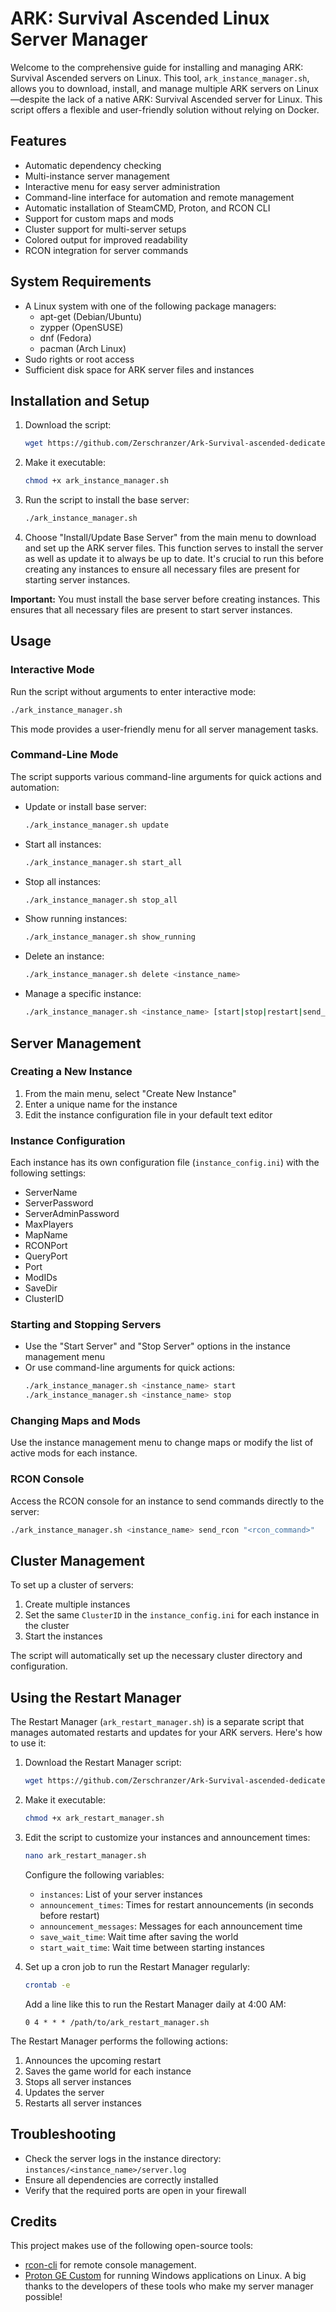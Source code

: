 # ARK: Survival Ascended Linux Server Manager

Welcome to the comprehensive guide for installing and managing ARK: Survival Ascended servers on Linux. This tool, `ark_instance_manager.sh`, allows you to download, install, and manage multiple ARK servers on Linux—despite the lack of a native ARK: Survival Ascended server for Linux. This script offers a flexible and user-friendly solution without relying on Docker.

## Features

- Automatic dependency checking
- Multi-instance server management
- Interactive menu for easy server administration
- Command-line interface for automation and remote management
- Automatic installation of SteamCMD, Proton, and RCON CLI
- Support for custom maps and mods
- Cluster support for multi-server setups
- Colored output for improved readability
- RCON integration for server commands

## System Requirements

- A Linux system with one of the following package managers:
  - apt-get (Debian/Ubuntu)
  - zypper (OpenSUSE)
  - dnf (Fedora)
  - pacman (Arch Linux)
- Sudo rights or root access
- Sufficient disk space for ARK server files and instances

## Installation and Setup

1. Download the script:
   ```bash
   wget https://github.com/Zerschranzer/Ark-Survival-ascended-dedicated-server-without-docker/raw/main/ark_instance_manager.sh
   ```

2. Make it executable:
   ```bash
   chmod +x ark_instance_manager.sh
   ```

3. Run the script to install the base server:
   ```bash
   ./ark_instance_manager.sh
   ```

4. Choose "Install/Update Base Server" from the main menu to download and set up the ARK server files. This function serves to install the server as well as update it to always be up to date. It's crucial to run this before creating any instances to ensure all necessary files are present for starting server instances.

**Important:** You must install the base server before creating instances. This ensures that all necessary files are present to start server instances.

## Usage

### Interactive Mode

Run the script without arguments to enter interactive mode:

```bash
./ark_instance_manager.sh
```

This mode provides a user-friendly menu for all server management tasks.

### Command-Line Mode

The script supports various command-line arguments for quick actions and automation:

- Update or install base server:
  ```bash
  ./ark_instance_manager.sh update
  ```

- Start all instances:
  ```bash
  ./ark_instance_manager.sh start_all
  ```

- Stop all instances:
  ```bash
  ./ark_instance_manager.sh stop_all
  ```

- Show running instances:
  ```bash
  ./ark_instance_manager.sh show_running
  ```

- Delete an instance:
  ```bash
  ./ark_instance_manager.sh delete <instance_name>
  ```

- Manage a specific instance:
  ```bash
  ./ark_instance_manager.sh <instance_name> [start|stop|restart|send_rcon "<rcon_command>"]
  ```

## Server Management

### Creating a New Instance

1. From the main menu, select "Create New Instance"
2. Enter a unique name for the instance
3. Edit the instance configuration file in your default text editor

### Instance Configuration

Each instance has its own configuration file (`instance_config.ini`) with the following settings:

- ServerName
- ServerPassword
- ServerAdminPassword
- MaxPlayers
- MapName
- RCONPort
- QueryPort
- Port
- ModIDs
- SaveDir
- ClusterID

### Starting and Stopping Servers

- Use the "Start Server" and "Stop Server" options in the instance management menu
- Or use command-line arguments for quick actions:
  ```bash
  ./ark_instance_manager.sh <instance_name> start
  ./ark_instance_manager.sh <instance_name> stop
  ```

### Changing Maps and Mods

Use the instance management menu to change maps or modify the list of active mods for each instance.

### RCON Console

Access the RCON console for an instance to send commands directly to the server:

```bash
./ark_instance_manager.sh <instance_name> send_rcon "<rcon_command>"
```

## Cluster Management

To set up a cluster of servers:

1. Create multiple instances
2. Set the same `ClusterID` in the `instance_config.ini` for each instance in the cluster
3. Start the instances

The script will automatically set up the necessary cluster directory and configuration.

## Using the Restart Manager

The Restart Manager (`ark_restart_manager.sh`) is a separate script that manages automated restarts and updates for your ARK servers. Here's how to use it:

1. Download the Restart Manager script:
   ```bash
   wget https://github.com/Zerschranzer/Ark-Survival-ascended-dedicated-server-without-docker/raw/main/ark_restart_manager.sh
   ```

2. Make it executable:
   ```bash
   chmod +x ark_restart_manager.sh
   ```

3. Edit the script to customize your instances and announcement times:
   ```bash
   nano ark_restart_manager.sh
   ```

   Configure the following variables:
   - `instances`: List of your server instances
   - `announcement_times`: Times for restart announcements (in seconds before restart)
   - `announcement_messages`: Messages for each announcement time
   - `save_wait_time`: Wait time after saving the world
   - `start_wait_time`: Wait time between starting instances

4. Set up a cron job to run the Restart Manager regularly:
   ```bash
   crontab -e
   ```
   
   Add a line like this to run the Restart Manager daily at 4:00 AM:
   ```
   0 4 * * * /path/to/ark_restart_manager.sh
   ```

The Restart Manager performs the following actions:
1. Announces the upcoming restart
2. Saves the game world for each instance
3. Stops all server instances
4. Updates the server
5. Restarts all server instances

## Troubleshooting

- Check the server logs in the instance directory: `instances/<instance_name>/server.log`
- Ensure all dependencies are correctly installed
- Verify that the required ports are open in your firewall

## Credits

This project makes use of the following open-source tools:
- [rcon-cli](https://github.com/gorcon/rcon-cli) for remote console management.
- [Proton GE Custom](https://github.com/GloriousEggroll/proton-ge-custom) for running Windows applications on Linux.
A big thanks to the developers of these tools who make my server manager possible!
